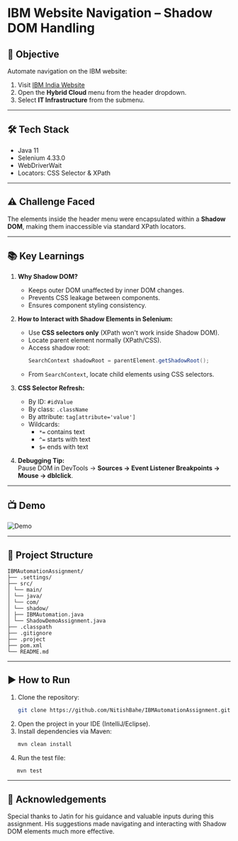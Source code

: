# IBM Website Navigation – Shadow DOM Handling

## 📌 Objective
Automate navigation on the IBM website:
1. Visit [IBM India Website](https://www.ibm.com/in-en)  
2. Open the **Hybrid Cloud** menu from the header dropdown.  
3. Select **IT Infrastructure** from the submenu.

---

## 🛠 Tech Stack
- Java 11  
- Selenium 4.33.0  
- WebDriverWait  
- Locators: CSS Selector & XPath

---

## ⚠ Challenge Faced
The elements inside the header menu were encapsulated within a **Shadow DOM**, making them inaccessible via standard XPath locators.

---

## 📚 Key Learnings
1. **Why Shadow DOM?**  
   - Keeps outer DOM unaffected by inner DOM changes.  
   - Prevents CSS leakage between components.  
   - Ensures component styling consistency.  

2. **How to Interact with Shadow Elements in Selenium:**  
   - Use **CSS selectors only** (XPath won't work inside Shadow DOM).  
   - Locate parent element normally (XPath/CSS).  
   - Access shadow root:  
     ```java
     SearchContext shadowRoot = parentElement.getShadowRoot();
     ```
   - From `SearchContext`, locate child elements using CSS selectors.

3. **CSS Selector Refresh:**  
   - By ID: `#idValue`  
   - By class: `.className`  
   - By attribute: `tag[attribute='value']`  
   - Wildcards:  
     - `*=` contains text  
     - `^=` starts with text  
     - `$=` ends with text  

4. **Debugging Tip:**  
   Pause DOM in DevTools → **Sources → Event Listener Breakpoints → Mouse → dblclick**.

---

## 📺 Demo
![Demo](IBMAutomationAssignment.gif)

---

## 📂 Project Structure
```
IBMAutomationAssignment/
├── .settings/
├── src/
│ └── main/
│ └── java/
│ └── com/
│ └── shadow/
│ ├── IBMAutomation.java
│ └── ShadowDemoAssignment.java
├── .classpath
├── .gitignore
├── .project
├── pom.xml
└── README.md
```


---

## ▶ How to Run
1. Clone the repository:
   ```bash
   git clone https://github.com/NitishBahe/IBMAutomationAssignment.git
2. Open the project in your IDE (IntelliJ/Eclipse).
3. Install dependencies via Maven:
   ```bash
   mvn clean install
4. Run the test file:
```bash
   mvn test
```
---
## 🙏 Acknowledgements
Special thanks to Jatin for his guidance and valuable inputs during this assignment. His suggestions made navigating and interacting with Shadow DOM elements much more effective.
